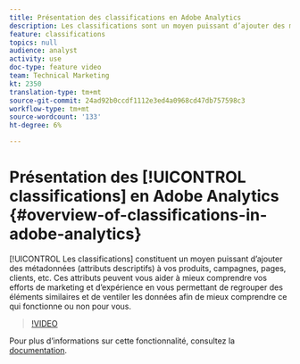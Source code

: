```yaml
---
title: Présentation des classifications en Adobe Analytics
description: Les classifications sont un moyen puissant d’ajouter des métadonnées (attributs descriptifs) à vos produits, campagnes, pages, clients, etc. Ces attributs peuvent vous aider à mieux comprendre vos efforts de marketing et d’expérience en vous permettant de regrouper des éléments similaires et de ventiler les données afin de mieux comprendre ce qui fonctionne ou non pour vous.
feature: classifications
topics: null
audience: analyst
activity: use
doc-type: feature video
team: Technical Marketing
kt: 2350
translation-type: tm+mt
source-git-commit: 24ad92b0ccdf1112e3ed4a0968cd47db757598c3
workflow-type: tm+mt
source-wordcount: '133'
ht-degree: 6%

---
```



# Présentation des [!UICONTROL classifications] en Adobe Analytics {#overview-of-classifications-in-adobe-analytics}

[!UICONTROL Les classifications] constituent un moyen puissant d’ajouter des métadonnées (attributs descriptifs) à vos produits, campagnes, pages, clients, etc. Ces attributs peuvent vous aider à mieux comprendre vos efforts de marketing et d’expérience en vous permettant de regrouper des éléments similaires et de ventiler les données afin de mieux comprendre ce qui fonctionne ou non pour vous.

>[!VIDEO](https://video.tv.adobe.com/v/16853/?quality=12)

Pour plus d’informations sur cette fonctionnalité, consultez la [documentation](https://marketing.adobe.com/resources/help/fr_FR/reference/classifications.html).
